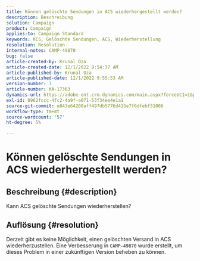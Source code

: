 ```yaml
---
title: Können gelöschte Sendungen in ACS wiederhergestellt werden?
description: Beschreibung
solution: Campaign
product: Campaign
applies-to: Campaign Standard
keywords: KCS, Gelöschte Sendungen, ACS, Wiederherstellung
resolution: Resolution
internal-notes: CAMP-49870
bug: false
article-created-by: Krunal Oza
article-created-date: 12/1/2022 9:54:37 AM
article-published-by: Krunal Oza
article-published-date: 12/1/2022 9:55:53 AM
version-number: 3
article-number: KA-17363
dynamics-url: https://adobe-ent.crm.dynamics.com/main.aspx?forceUCI=1&pagetype=entityrecord&etn=knowledgearticle&id=2f0d6c27-5e71-ed11-9561-6045bd006a22
exl-id: 8962fccc-4fc2-4a9f-a071-53f34ee4e1a1
source-git-commit: e843e64208aff497db5776d415e7f6dfebf31086
workflow-type: tm+mt
source-wordcount: '57'
ht-degree: 5%

---
```


# Können gelöschte Sendungen in ACS wiederhergestellt werden?

## Beschreibung {#description}


Kann ACS gelöschte Sendungen wiederherstellen?


## Auflösung {#resolution}


Derzeit gibt es keine Möglichkeit, einen gelöschten Versand in ACS wiederherzustellen. Eine Verbesserung in `CAMP-49870` wurde erstellt, um dieses Problem in einer zukünftigen Version beheben zu können.

